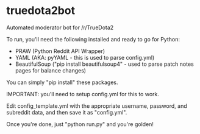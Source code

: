 # truedota2bot
Automated moderator bot for /r/TrueDota2

To run, you'll need the following installed and ready to go for Python:

- PRAW (Python Reddit API Wrapper)
- YAML (AKA: pyYAML - this is used to parse config.yml)
- BeautifulSoup ("pip install beautifulsoup4" - used to parse patch notes pages for balance changes)

You can simply "pip install" these packages.

IMPORTANT: you'll need to setup config.yml for this to work.

Edit config_template.yml with the appropriate username, password, and subreddit data, and then save it as "config.yml".

Once you're done, just "python run.py" and you're golden!
